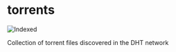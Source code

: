 torrents 
========
![Indexed](https://img.shields.io/badge/indexed-153599-blue)

Collection of torrent files discovered in the DHT network
